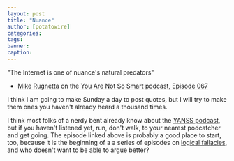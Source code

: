 ```yaml
---
layout: post
title: "Nuance"
author: [potatowire]
categories: 
tags: 
banner: 
caption: 
---
```



"The Internet is one of nuance's natural predators"

- [Mike Rugnetta](https://m.youtube.com/user/pbsideachannel) on the [You Are Not So Smart podcast, Episode 067](
http://pca.st/Pywh#t=1535)

I think I am going to make Sunday a day to post quotes, but I will try to make them ones you haven't already heard a thousand times. 

I think most folks of a nerdy bent already know about the [YANSS podcast](http://youarenotsosmart.com/podcast/), but if you haven't listened yet, run, don't walk, to your nearest podcatcher and get going. The episode linked above is probably a good place to start,
too, because it is the beginning of a a series of episodes on [logical fallacies](https://en.m.wikipedia.org/wiki/List_of_fallacies), and who doesn't want to be able to argue better?
